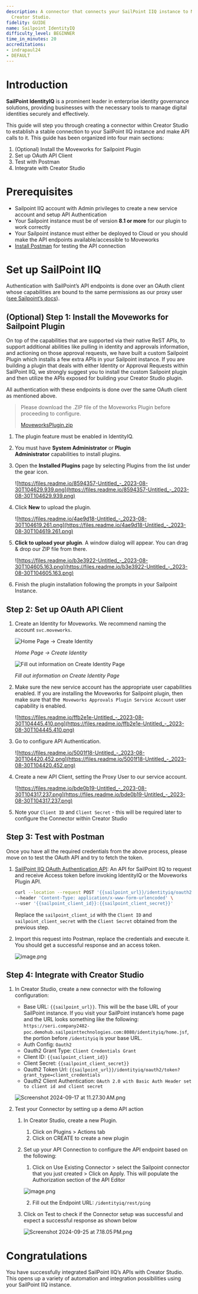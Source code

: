 ```yaml
---
description: A connector that connects your SailPoint IIQ instance to Moveworks via
  Creator Studio.
fidelity: GUIDE
name: Sailpoint IdentityIQ
difficulty_level: BEGINNER
time_in_minutes: 20
accreditations:
- indrapaul24
- DEFAULT
---
```


# Introduction

**SailPoint IdentityIQ** is a prominent leader in enterprise identity governance solutions, providing businesses with the necessary tools to manage digital identities securely and effectively.

This guide will step you through creating a connector within Creator Studio to establish a stable connection to your SailPoint IIQ instance and make API calls to it. This guide has been organized into four main sections:

1. (Optional) Install the Moveworks for Sailpoint Plugin
2. Set up OAuth API Client
3. Test with Postman
4. Integrate with Creator Studio

# Prerequisites

- Sailpoint IIQ account with Admin privileges to create a new service account and setup API Authentication
- Your Sailpoint instance must be of version **8.1 or more** for our plugin to work correctly
- Your Sailpoint instance must either be deployed to Cloud or you should make the API endpoints available/accessible to Moveworks
- [Install Postman](https://www.postman.com/downloads/) for testing the API connection

# Set up SailPoint IIQ

Authentication with SailPoint’s API endpoints is done over an OAuth client whose capabilities are bound to the same permissions as our proxy user ([see Sailpoint’s docs](https://community.sailpoint.com/t5/IdentityIQ-Wiki/OAuth-2-0-client-credentials-as-a-token-based-protocol-for-API/ta-p/77630#toc-hId--1185039208)).

## (Optional) Step 1: Install the Moveworks for Sailpoint Plugin

On top of the capabilities that are supported via their native ReST APIs, to support additional abilities like pulling in identity and approvals information, and actioning on those approval requests, we have built a custom Sailpoint Plugin which installs a few extra APIs in your Sailpoint instance. If you are building a plugin that deals with either Identity or Approval Requests within SailPoint IIQ, we strongly suggest you to install the custom Sailpoint plugin and then utilize the APIs exposed for building your Creator Studio plugin.

All authentication with these endpoints is done over the same OAuth client as mentioned above.

> Please download the .ZIP file of the Moveworks Plugin before proceeding to configure.
> 
> [MoveworksPlugin.zip](Sailpoint%20IdentityIQ%20c7d45655365d4d25b30bd22674c5b910/MoveworksPlugin.zip)

1. The plugin feature must be enabled in IdentityIQ.
2. You must have **System Administrator** or **Plugin Administrator** capabilities to install plugins.
3. Open the **Installed Plugins** page by selecting Plugins from the list under the gear icon.
    
    ![https://files.readme.io/8594357-Untitled_-_2023-08-30T104629.939.png](https://files.readme.io/8594357-Untitled_-_2023-08-30T104629.939.png)
    

4. Click **New** to upload the plugin.
    
    ![https://files.readme.io/4ae9d18-Untitled_-_2023-08-30T104619.261.png](https://files.readme.io/4ae9d18-Untitled_-_2023-08-30T104619.261.png)
    

5. **Click to upload your plugin**. A window dialog will appear. You can drag & drop our ZIP file from there.
    
    ![https://files.readme.io/b3e3922-Untitled_-_2023-08-30T104605.163.png](https://files.readme.io/b3e3922-Untitled_-_2023-08-30T104605.163.png)
    

6. Finish the plugin installation following the prompts in your Sailpoint Instance.

## Step 2: Set up OAuth API Client

1. Create an Identity for Moveworks. We recommend naming the account `svc.moveworks`.
    
    ![*Home Page → Create Identity*](https://files.readme.io/92d1d5f-Untitled_-_2023-08-30T104504.270.png)

    *Home Page → Create Identity*

    
    ![*Fill out information on Create Identity Page*](https://files.readme.io/53141de-Untitled_-_2023-08-30T104507.334.png)
    
    *Fill out information on Create Identity Page*

2. Make sure the new service account has the appropriate user capabilities enabled. If you are installing the Moveworks for Sailpoint plugin, then make sure that the  `Moveworks Approvals Plugin Service Account` user capability is enabled.
    
    ![https://files.readme.io/ffb2e1e-Untitled_-_2023-08-30T104445.410.png](https://files.readme.io/ffb2e1e-Untitled_-_2023-08-30T104445.410.png)
    

3. Go to configure API Authentication.
    
    ![https://files.readme.io/5001f18-Untitled_-_2023-08-30T104420.452.png](https://files.readme.io/5001f18-Untitled_-_2023-08-30T104420.452.png)


4. Create a new API Client, setting the Proxy User to our service account.
    
    ![https://files.readme.io/bde0b19-Untitled_-_2023-08-30T104317.237.png](https://files.readme.io/bde0b19-Untitled_-_2023-08-30T104317.237.png)


5. Note your `Client ID` and `Client Secret` - this will be required later to configure the Connector within Creator Studio

## Step 3: Test with Postman

Once you have all the required credentials from the above process, please move on to test the OAuth API and try to fetch the token.

1. [SailPoint IIQ OAuth Authentication API](https://community.sailpoint.com/t5/IdentityIQ-Wiki/OAuth-2-0-client-credentials-as-a-token-based-protocol-for-API/ta-p/77630#toc-hId--122537317): An API for SailPoint IIQ to request and receive Access token before invoking IdentityIQ or the Moveworks Plugin API.
    
    ```bash
    curl --location --request POST '{{sailpoint_url}}/identityiq/oauth2/token?grant_type=client_credentials' \
    --header 'Content-Type: application/x-www-form-urlencoded' \
    --user '{{sailpoint_client_id}}:{{sailpoint_client_secret}}'
    ```
    
    Replace the `sailpoint_client_id` with the `Client ID` and `sailpoint_client_secret` with the `Client Secret` obtained from the previous step.
    
2. Import this request into Postman, replace the credentials and execute it. You should get a successful response and an access token.
    
    ![image.png](Sailpoint%20IdentityIQ%20c7d45655365d4d25b30bd22674c5b910/image.png)
    

## Step 4: Integrate with Creator Studio

1. In Creator Studio, create a new connector with the following configuration:
    - Base URL: `{{sailpoint_url}}`. This will be the base URL of your SailPoint instance. If you visit your SailPoint instance’s home page and the URL looks something like the following: `https://seri.company2482-poc.demohub.sailpointtechnologies.com:8080/identityiq/home.jsf`, the portion before `/identityiq` is your base URL.
    - Auth Config: `Oauth2`
    - Oauth2 Grant Type: `Client Credentials Grant`
    - Client ID: `{{sailpoint_client_id}}`
    - Client Secret: `{{sailpoint_client_secret}}`
    - Oauth2 Token Url: `{{sailpoint_url}}/identityiq/oauth2/token?grant_type=client_credentials`
    - Oauth2 Client Authentication: `OAuth 2.0 with Basic Auth Header set to client id and client secret`
    
    ![Screenshot 2024-09-17 at 11.27.30 AM.png](Sailpoint%20IdentityIQ%20c7d45655365d4d25b30bd22674c5b910/Screenshot_2024-09-17_at_11.27.30_AM.png)
    

2. Test your Connector by setting up a demo API action
    1. In Creator Studio, create a new Plugin.
        1. Click on Plugins > Actions tab
        2. Click on CREATE to create a new plugin
    2. Set up your API Connection to configure the API endpoint based on the following:
        1. Click on Use Existing Connector > select the Sailpoint connector that you just created > Click on Apply. This will populate the Authorization section of the API Editor
            
          ![image.png](Sailpoint%20IdentityIQ%20c7d45655365d4d25b30bd22674c5b910/image%201.png)
            
        2. Fill out the Endpoint URL: `/identityiq/rest/ping`
        
    3. Click on Test to check if the Connector setup was successful and expect a successful response as shown below
        
        ![Screenshot 2024-09-25 at 7.18.05 PM.png](Sailpoint%20IdentityIQ%20c7d45655365d4d25b30bd22674c5b910/Screenshot_2024-09-25_at_7.18.05_PM.png)
        

# Congratulations

You have successfully integrated SailPoint IIQ’s APIs with Creator Studio. This opens up a variety of automation and integration possibilities using your SailPoint IIQ instance.